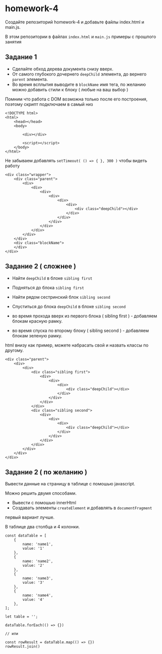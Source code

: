 # homework-4

Создайте репозиторий homework-4 и добавьте файлы index.html и main.js.


В этом репозитории в файлах `index.html` и `main.js` примеры с прошлого занятия

## Задание 1

* Сделайте обход дерева документа снизу вверх. 
* От самого глубокого дочернего `deepChild` элемента, до вернего `parent` элемента.
* Во время всплытия выводите в `blockName` имя тега, по желанию можно добавить стили к блоку ( любые на ваш выбор )

Помним что работа с DOM возможна только после его построения, поэтому скрипт подключаем в самый низ <body>

```
<!DOCTYPE html>
<html>
    <head></head>
    <body>

        <div></div>

        <script></script>
    </body>
</html>
```


Не забываем добавлять `setTimeout( () => { }, 300 )` чтобы видеть работу

```
<div class="wrapper">
    <div class="parent">
        <div>
            <div>
                <div>
                    <div>
                        <div>
                            <div>
                                <div class="deepChild"></div>
                            </div>
                        </div>
                    </div>
                </div>
            </div>
        </div>
    </div>
    <div class="blockName">
    </div>
</div>
```

## Задание 2 ( сложнее )

* Найти `deepChild` в блоке `sibling first`
* Подняться до блока `sibling first`
* Найти рядом сестринский блок `sibling second` 
* Спуститься до блока `deepChild` в блоке `sibling second`

* во время прохода вверх из первого блока ( sibling first ) - добавляем блокам красную рамку.
* во время спуска по второму блоку ( sibling second ) - добавляем блокам зеленую рамку.

html внизу как пример, можете набрасать свой и назвать классы по другому.

```
<div class="parent">
    <div>
        <div>
            <div class="sibling first">
                <div>
                    <div>
                        <div>
                            <div class="deepChild"></div>
                        </div>
                    </div>
                </div>
            </div>
            <div class="sibling second">
                <div>
                    <div>
                        <div>
                            <div class="deepChild"></div>
                        </div>
                    </div>
                </div>
            </div>
        </div>
    </div>
</div>    
```

## Задание 2 ( по желанию )

Вывести данные на страницу в таблице с помошью javascript.

Можно решить двумя способами. 
* Вывести с помошью innerHtml
* Создавать элементы `createElement` и добавлять в `documentFragment`

первый вариант лучше.

В таблице два столбца и 4 колонки.

```
const dataTable = [
    {
        name: 'name1',
        value: '1'
    },
    {
        name: 'name2',
        value: '2'
    },
    {
        name: 'name3',
        value: '3'
    },
    {
        name: 'name4',
        value: '4'
    },
];

let table = '';

dataTable.forEach(() => {})

// или 

const rowResult = dataTable.map(() => {})
rowResult.join()

```